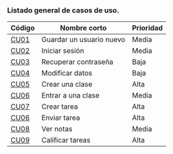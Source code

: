 ### Listado general de casos de uso.
| Código | Nombre corto | Prioridad  |
|--------------------------|--------------------------------|--------------------------|
| [CU01](CU01-Guardar-un-usuario-nuevo) | Guardar un usuario nuevo | Media | 
| [CU02](CU02-Iniciar-sesión) | Iniciar sesión | Media |
| [CU03](CU03-Recuperar-contraseña) | Recuperar contraseña | Baja |
| [CU04](CU04-Modificar-datos) | Modificar datos | Baja |
| [CU05](CU05-Crear-una-clase) | Crear una clase | Alta |
| [CU06](CU06-Entrar-a-una-clase) | Entrar a una clase | Media |
| [CU07](CU07-Crear-tarea) | Crear tarea | Alta |
| [CU06](CU06-Enviar-tarea) | Enviar tarea | Alta |
| [CU08](CU08-Ver-notas) | Ver notas | Media |
| [CU09](CU09-Calificar-tareas) | Calificar tareas | Alta |


